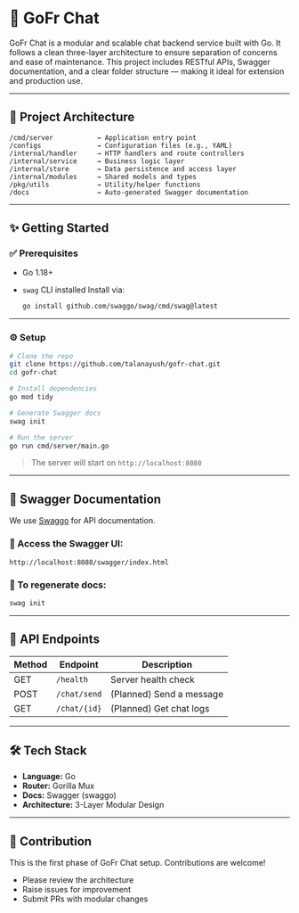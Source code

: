 # 💬 GoFr Chat

GoFr Chat is a modular and scalable chat backend service built with Go. It follows a clean three-layer architecture to ensure separation of concerns and ease of maintenance. This project includes RESTful APIs, Swagger documentation, and a clear folder structure — making it ideal for extension and production use.

---

## 📁 Project Architecture

```
/cmd/server           → Application entry point  
/configs              → Configuration files (e.g., YAML)  
/internal/handler     → HTTP handlers and route controllers  
/internal/service     → Business logic layer  
/internal/store       → Data persistence and access layer  
/internal/modules     → Shared models and types  
/pkg/utils            → Utility/helper functions  
/docs                 → Auto-generated Swagger documentation  
```

---

## ✨ Getting Started

### ✅ Prerequisites

* Go 1.18+
* `swag` CLI installed
  Install via:

  ```bash
  go install github.com/swaggo/swag/cmd/swag@latest
  ```

---

### ⚙️ Setup

```bash
# Clone the repo
git clone https://github.com/talanayush/gofr-chat.git
cd gofr-chat

# Install dependencies
go mod tidy

# Generate Swagger docs
swag init

# Run the server
go run cmd/server/main.go
```

> The server will start on `http://localhost:8080`

---

## 🔗 Swagger Documentation

We use [Swaggo](https://github.com/swaggo/swag) for API documentation.

### 📖 Access the Swagger UI:

```
http://localhost:8080/swagger/index.html
```

### 🔄 To regenerate docs:

```bash
swag init
```

---

## 📌 API Endpoints

| Method | Endpoint     | Description              |
| ------ | ------------ | ------------------------ |
| GET    | `/health`    | Server health check      |
| POST   | `/chat/send` | (Planned) Send a message |
| GET    | `/chat/{id}` | (Planned) Get chat logs  |

---

## 🛠 Tech Stack

* **Language:** Go
* **Router:** Gorilla Mux
* **Docs:** Swagger (swaggo)
* **Architecture:** 3-Layer Modular Design

---

## 🤝 Contribution

This is the first phase of GoFr Chat setup. Contributions are welcome!

* Please review the architecture
* Raise issues for improvement
* Submit PRs with modular changes

